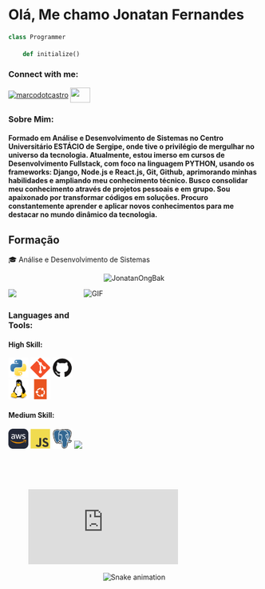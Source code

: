 # Olá, Me chamo Jonatan Fernandes 

```python 
class Programmer

	def initialize() 
```

<p align="left">
    <h3 align="left">Connect with me:</h3>
    <a href="https://www.linkedin.com/in/jonatan-fernandes/" target="_blank"><img align="center" src="https://github.com/marcodotcastro/marcodotcastro/blob/master/linkedin.png?raw=true" alt="marcodotcastro" height="30" width="40" /></a>
    <a href=https://www.dio.me/users/jonathanfds2007/ target="_blank"><img align="center" src=https://images.crunchbase.com/image/upload/c_pad,f_auto,q_auto:eco,dpr_1/r0rx7o4jm6jy2uvzt7xk height="30" width="40" /></a>
    
</p>
<h3 align="left">Sobre Mim:</h3>

<h4 align="left">Formado em Análise e Desenvolvimento de Sistemas no Centro Universitário ESTÁCIO de Sergipe, onde tive o privilégio de mergulhar no universo da tecnologia. Atualmente, estou imerso em cursos de Desenvolvimento Fullstack, com foco na linguagem PYTHON, usando os frameworks: Django, Node.js e React.js, Git, Github, aprimorando minhas habilidades e ampliando meu conhecimento técnico. Busco consolidar meu conhecimento através de projetos pessoais e em grupo. Sou apaixonado por transformar códigos em soluções. Procuro constantemente aprender e aplicar novos conhecimentos para me destacar no mundo dinâmico da tecnologia.</h4>

## Formação
🎓 Análise e Desenvolvimento de Sistemas


<p align="center"> <img src="https://komarev.com/ghpvc/?username=JonatanOngBak" alt="JonatanOngBak" /> </p>



    
</table>
<img src="https://user-images.githubusercontent.com/73097560/115834477-dbab4500-a447-11eb-908a-139a6edaec5c.gif">
 <img align="right" alt="GIF" src="https://github.com/marcodotcastro/marcodotcastro/blob/master/code.gif?raw=true" width="70%" height="400px" />

<h3 align="left">Languages and Tools:</h3>
    <p align="left">
        <h4 align="left">High Skill:</h4>
        <a href="https://stackshare.io/python" target="_blank"><img src="https://github.com/devicons/devicon/raw/master/icons/python/python-original.svg" alt="python" width="40" height="40" /></a>
        <a href="https://stackshare.io/git" target="_blank"><img src="https://github.com/devicons/devicon/raw/master/icons/git/git-original.svg" alt="git" width="40" height="40" /></a>
        <a href="https://stackshare.io/github" target="_blank"><img src="https://github.com/devicons/devicon/raw/master/icons/github/github-original.svg" alt="github" width="40" height="40" /></a>
	<a href="https://stackshare.io/linux" target="_blank"><img src="https://github.com/devicons/devicon/raw/master/icons/linux/linux-original.svg" alt="linux" width="40" height="40" /></a>
        <a href="https://stackshare.io/ubuntu" target="_blank"><img src="https://github.com/devicons/devicon/raw/master/icons/ubuntu/ubuntu-plain.svg" alt="java" width="40" height="40" /></a>
        <h4 align="left">Medium Skill:</h4>
        <a href="https://stackshare.io/search/q=aws" target="_blank"><img src="https://github.com/tandpfun/skill-icons/blob/main/icons/AWS-Dark.svg" alt="aws" width="40" height="40" /></a>
        <a href="https://stackshare.io/javascript" target="_blank"><img src="https://github.com/devicons/devicon/raw/master/icons/javascript/javascript-original.svg" alt="javascript" width="40" height="40" /></a>
	      <a href="https://stackshare.io/postgresql" target="_blank"><img src="https://github.com/devicons/devicon/raw/master/icons/postgresql/postgresql-original.svg" alt="postgresql" width="40" height="40" /></a>
	<img src="https://user-images.githubusercontent.com/73097560/115834477-dbab4500-a447-11eb-908a-139a6edaec5c.gif">    
        </p>
<figure>
	<embed src="https://wakatime.com/share/@marcodotcastro/7cd3cbfb-1783-43d5-9708-4d309157fe7a.svg"></embed></figure>

<div align="center">

  ![Snake animation](https://github.com/danielbped/danielbped/blob/output/github-contribution-grid-snake.svg)
  
</div>

```python

```
